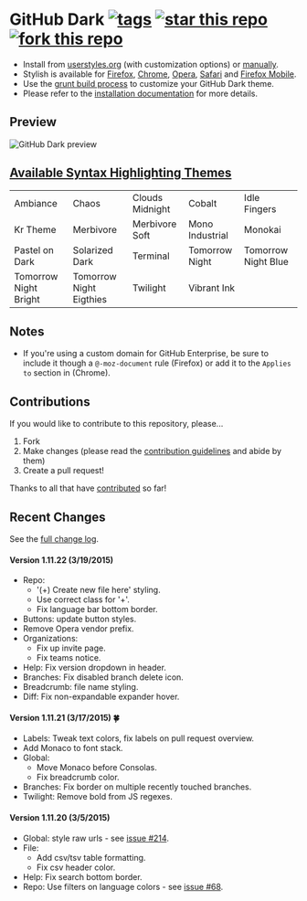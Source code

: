 # GitHub Dark [![tags](https://img.shields.io/github/tag/StylishThemes/GitHub-Dark.svg?style=flat)](https://github.com/StylishThemes/GitHub-Dark/tags) [![star this repo](http://github-svg-buttons.herokuapp.com/star.svg?user=StylishThemes&repo=GitHub-Dark&style=flat&background=1081C1)](http://github.com/StylishThemes/GitHub-Dark) [![fork this repo](http://github-svg-buttons.herokuapp.com/fork.svg?user=StylishThemes&repo=GitHub-Dark&style=flat&background=1081C1)](http://github.com/StylishThemes/GitHub-Dark/fork)

- Install from [userstyles.org](http://userstyles.org/styles/37035) (with customization options) or [manually](https://raw.githubusercontent.com/StylishThemes/GitHub-Dark/master/github-dark.css).
- Stylish is available for [Firefox](https://addons.mozilla.org/en-US/firefox/addon/2108/), [Chrome](https://chrome.google.com/extensions/detail/fjnbnpbmkenffdnngjfgmeleoegfcffe), [Opera](https://addons.opera.com/en/extensions/details/stylish/), [Safari](http://sobolev.us/stylish/) and [Firefox Mobile](https://addons.mozilla.org/en-US/firefox/addon/2108/).
- Use the [grunt build process](https://github.com/StylishThemes/GitHub-Dark/wiki/Build) to customize your GitHub Dark theme.
- Please refer to the [installation documentation](https://github.com/StylishThemes/GitHub-Dark/wiki/Install) for more details.

## Preview
![GitHub Dark preview](http://i.imgur.com/9ChgiR6.png)

## [Available Syntax Highlighting Themes](http://stylishthemes.github.io/GitHub-Dark/)

|   |   |   |   |   |
| --- | --- | --- | --- | --- |
| Ambiance | Chaos | Clouds Midnight | Cobalt | Idle Fingers |
| Kr Theme | Merbivore | Merbivore Soft | Mono Industrial | Monokai |
| Pastel on Dark | Solarized Dark | Terminal | Tomorrow Night | Tomorrow Night Blue |
| Tomorrow Night Bright | Tomorrow Night Eigthies | Twilight | Vibrant Ink | |

## Notes

* If you're using a custom domain for GitHub Enterprise, be sure to include it though a `@-moz-document` rule (Firefox) or add it to the `Applies to` section in (Chrome).

## Contributions

If you would like to contribute to this repository, please...

1. Fork
2. Make changes (please read the [contribution guidelines](https://github.com/StylishThemes/GitHub-Dark/blob/master/CONTRIBUTING.md) and abide by them)
3. Create a pull request!

Thanks to all that have [contributed](https://github.com/StylishThemes/GitHub-Dark/graphs/contributors) so far!

## Recent Changes

See the [full change log](https://github.com/StylishThemes/GitHub-Dark/wiki).

#### Version 1.11.22 (3/19/2015)

* Repo:
  * '(+) Create new file here' styling.
  * Use correct class for '+'.
  * Fix language bar bottom border.
* Buttons: update button styles.
* Remove Opera vendor prefix.
* Organizations:
  * Fix up invite page.
  * Fix teams notice.
* Help: Fix version dropdown in header.
* Branches: Fix disabled branch delete icon.
* Breadcrumb: file name styling.
* Diff: Fix non-expandable expander hover.

#### Version 1.11.21 (3/17/2015) :four_leaf_clover:

* Labels: Tweak text colors, fix labels on pull request overview.
* Add Monaco to font stack.
* Global:
  * Move Monaco before Consolas.
  * Fix breadcrumb color.
* Branches: Fix border on multiple recently touched branches.
* Twilight: Remove bold from JS regexes.

#### Version 1.11.20 (3/5/2015)

* Global: style raw urls - see [issue #214](https://github.com/StylishThemes/GitHub-Dark/issues/214).
* File:
  * Add csv/tsv table formatting.
  * Fix csv header color.
* Help: Fix search bottom border.
* Repo: Use filters on language colors - see [issue #68](https://github.com/StylishThemes/GitHub-Dark/issues/68).

